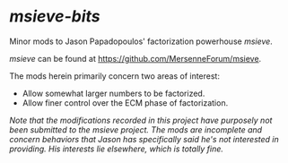 # _msieve-bits_
Minor mods to Jason Papadopoulos' factorization powerhouse _msieve_.

_msieve_ can be found at https://github.com/MersenneForum/msieve.

The mods herein primarily concern two areas of interest:
- Allow somewhat larger numbers to be factorized.
- Allow finer control over the ECM phase of factorization.

*Note that the modifications recorded in this project have purposely not been submitted to the _msieve_ project. The mods are incomplete and concern behaviors that Jason has specifically said he's not interested in providing. His interests lie elsewhere, which is totally fine.*
